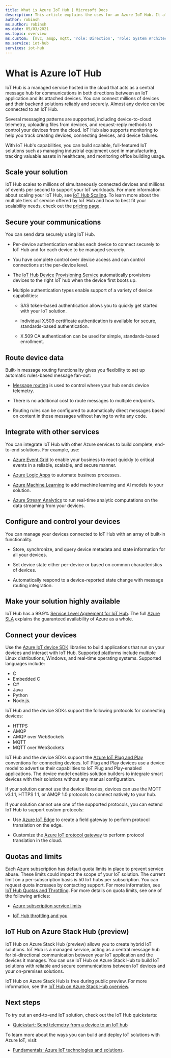 ```yaml
---
title: What is Azure IoT Hub | Microsoft Docs
description: This article explains the uses for an Azure IoT Hub. It allows you to read data in a scalable manner, and enables you to manage devices securely.
author: robinsh
ms.author: robinsh
ms.date: 05/03/2021
ms.topic: overview
ms.custom:  [mvc, amqp, mqtt, 'role: Direction', 'role: System Architecture', 'contentperf:fy21q3']
ms.service: iot-hub
services: iot-hub
---
```


# What is Azure IoT Hub

IoT Hub is a managed service hosted in the cloud that acts as a central message hub for communications in both directions between an IoT application and its attached devices. You can connect millions of devices and their backend solutions reliably and securely. Almost any device can be connected to an IoT Hub. 

Several messaging patterns are supported, including device-to-cloud telemetry, uploading files from devices, and request-reply methods to control your devices from the cloud. IoT Hub also supports monitoring to help you track creating devices, connecting devices, and device failures.

With IoT Hub's capabilities, you can build scalable, full-featured IoT solutions such as managing industrial equipment used in manufacturing, tracking valuable assets in healthcare, and monitoring office building usage.

## Scale your solution

IoT Hub scales to millions of simultaneously connected devices and millions of events per second to support your IoT workloads. For more information about scaling your IoT Hub, see [IoT Hub Scaling](iot-hub-scaling.md). To learn more about the multiple tiers of service offered by IoT Hub and how to best fit your scalability needs, check out the [pricing page](https://azure.microsoft.com/pricing/details/iot-hub/).

## Secure your communications

You can send data securely using IoT Hub.

* Per-device authentication enables each device to connect securely to IoT Hub and for each device to be managed securely.

* You have complete control over device access and can control connections at the per-device level.

* The [IoT Hub Device Provisioning Service](../iot-dps/index.yml) automatically provisions devices to the right IoT hub when the device first boots up.

* Multiple authentication types enable support of a variety of device capabilities:

  * SAS token-based authentication allows you to quickly get started with your IoT solution.

  * Individual X.509 certificate authentication is available for secure, standards-based authentication.

  * X.509 CA authentication can be used for simple, standards-based enrollment.

## Route device data

Built-in message routing functionality gives you flexibility to set up automatic rules-based message fan-out:

* [Message routing](iot-hub-devguide-messages-d2c.md) is used to control where your hub sends device telemetry.

* There is no additional cost to route messages to multiple endpoints.

* Routing rules can be configured to automatically direct messages based on content in those messages without having to write any code.

## Integrate with other services

You can integrate IoT Hub with other Azure services to build complete, end-to-end solutions. For example, use:

* [Azure Event Grid](../event-grid/index.yml) to enable your business to react quickly to critical events in a reliable, scalable, and secure manner.

* [Azure Logic Apps](../logic-apps/index.yml) to automate business processes.

* [Azure Machine Learning](iot-hub-weather-forecast-machine-learning.md) to add machine learning and AI models to your solution.

* [Azure Stream Analytics](../stream-analytics/index.yml) to run real-time analytic computations on the data streaming from your devices.

## Configure and control your devices

You can manage your devices connected to IoT Hub with an array of built-in functionality.

* Store, synchronize, and query device metadata and state information for all your devices.

* Set device state either per-device or based on common characteristics of devices.

* Automatically respond to a device-reported state change with message routing integration.

## Make your solution highly available

IoT Hub has a 99.9% [Service Level Agreement for IoT Hub](https://azure.microsoft.com/support/legal/sla/iot-hub/). The full [Azure SLA](https://azure.microsoft.com/support/legal/sla/) explains the guaranteed availability of Azure as a whole.

## Connect your devices

Use the [Azure IoT device SDK](./iot-hub-devguide-sdks.md) libraries to build applications that run on your devices and interact with IoT Hub. Supported platforms include multiple Linux distributions, Windows, and real-time operating systems. Supported languages include:

* C
* Embedded C
* C#
* Java
* Python
* Node.js.

IoT Hub and the device SDKs support the following protocols for connecting devices:

* HTTPS
* AMQP
* AMQP over WebSockets
* MQTT
* MQTT over WebSockets

IoT Hub and the device SDKs support the [Azure IoT Plug and Play](../iot-pnp/overview-iot-plug-and-play.md) conventions for connecting devices. IoT Plug and Play devices use a device model to advertise their capabilities to IoT Plug and Play-enabled applications. The device model enables solution builders to integrate smart devices with their solutions without any manual configuration.

If your solution cannot use the device libraries, devices can use the MQTT v3.1.1, HTTPS 1.1, or AMQP 1.0 protocols to connect natively to your hub.

If your solution cannot use one of the supported protocols, you can extend IoT Hub to support custom protocols:

* Use [Azure IoT Edge](../iot-edge/index.yml) to create a field gateway to perform protocol translation on the edge.

* Customize the [Azure IoT protocol gateway](https://github.com/Azure/azure-iot-protocol-gateway/blob/master/README.md) to perform protocol translation in the cloud.

## Quotas and limits

Each Azure subscription has default quota limits in place to prevent service abuse. These limits could impact the scope of your IoT solution. The current limit on a per-subscription basis is 50 IoT hubs per subscription. You can request quota increases by contacting support. For more information, see [IoT Hub Quotas and Throttling](iot-hub-devguide-quotas-throttling.md). For more details on quota limits, see one of the following articles:

* [Azure subscription service limits](../azure-resource-manager/management/azure-subscription-service-limits.md)

* [IoT Hub throttling and you](https://azure.microsoft.com/blog/iot-hub-throttling-and-you/)

## IoT Hub on Azure Stack Hub (preview)

IoT Hub on Azure Stack Hub (preview) allows you to create hybrid IoT solutions. IoT Hub is a managed service, acting as a central message hub for bi-directional communication between your IoT application and the devices it manages. You can use IoT Hub on Azure Stack Hub to build IoT solutions with reliable and secure communications between IoT devices and your on-premises solutions.

IoT Hub on Azure Stack Hub is free during public preview. For more information, see the [IoT Hub on Azure Stack Hub overview](/azure-stack/operator/iot-hub-rp-overview).

## Next steps

To try out an end-to-end IoT solution, check out the IoT Hub quickstarts:

* [Quickstart: Send telemetry from a device to an IoT hub](quickstart-send-telemetry-node.md)

To learn more about the ways you can build and deploy IoT solutions with Azure IoT, visit:

* [Fundamentals: Azure IoT technologies and solutions](../iot-fundamentals/iot-services-and-technologies.md).